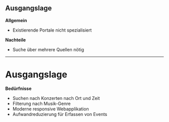 <!-- .slide: class="left" -->

## Ausgangslage

<strong>Allgemein</strong>
- Existierende Portale nicht spezialisiert

<strong>Nachteile</strong>
- Suche über mehrere Quellen nötig

---

<!-- .slide: class="left" -->

# Ausgangslage

<strong>Bedürfnisse</strong>
- Suchen nach Konzerten nach Ort und Zeit
- Filterung nach Musik-Genre
- Moderne responsive Webapplikation
- Aufwandreduzierung für Erfassen von Events
